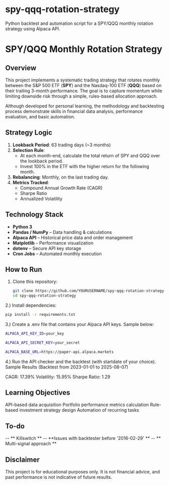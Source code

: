 # spy-qqq-rotation-strategy
Python backtest and automation script for a SPY/QQQ monthly rotation strategy using Alpaca API.

# SPY/QQQ Monthly Rotation Strategy

## Overview
This project implements a systematic trading strategy that rotates monthly between the S&P 500 ETF (**SPY**) and the Nasdaq-100 ETF (**QQQ**) based on their trailing 3-month performance. The goal is to capture momentum while limiting downside risk through a simple, rules-based allocation approach.

Although developed for personal learning, the methodology and backtesting process demonstrate skills in financial data analysis, performance evaluation, and basic automation.

## Strategy Logic
1. **Lookback Period**: 63 trading days (~3 months)
2. **Selection Rule**:  
   - At each month-end, calculate the total return of SPY and QQQ over the lookback period.
   - Invest 100% in the ETF with the higher return for the following month.
3. **Rebalancing**: Monthly, on the last trading day.
4. **Metrics Tracked**:
   - Compound Annual Growth Rate (CAGR)
   - Sharpe Ratio
   - Annualized Volatility

## Technology Stack
- **Python 3**
- **Pandas / NumPy** – Data handling & calculations
- **Alpaca API** – Historical price data and order management
- **Matplotlib** – Performance visualization
- **dotenv** – Secure API key storage
- **Cron Jobs** – Automated monthly execution

## How to Run
1. Clone this repository:
   ```bash
   git clone https://github.com/YOURUSERNAME/spy-qqq-rotation-strategy.git
   cd spy-qqq-rotation-strategy

2.) Install dependencies:
   ```bash
pip install -r requirements.txt
   ```
3.) Create a .env file that contains your Alpaca API keys. Sample below:
   ```bash
ALPACA_API_KEY_ID=your_key

ALPACA_API_SECRET_KEY=your_secret

ALPACA_BASE_URL=https://paper-api.alpaca.markets
   ```
4.) Run the API checker and the backtest (with startdate of your choice).
Sample Results
(Backtest from 2023-01-01 to 2025-08-07)

CAGR: 17.39%
Volatility: 15.95%
Sharpe Ratio: 1.29

## Learning Objectives
API-based data acquisition
Portfolio performance metrics calculation
Rule-based investment strategy design
Automation of recurring tasks

## To-do
-- ** Killswitch **
-- **Issues with backtester before '2016-02-29' **
-- ** Multi-signal approach **

## Disclaimer
This project is for educational purposes only. It is not financial advice, and past performance is not indicative of future results.
